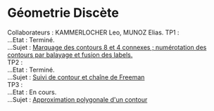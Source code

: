 # Géometrie Discète
Collaborateurs : KAMMERLOCHER Leo, MUNOZ Elias.
TP1 :
<br/>
...Etat : Terminé.
  <br/>
...Sujet : [Marquage des contours 8 et 4 connexes ; numérotation des contours par balayage et fusion des labels.](http://pageperso.lif.univ-mrs.fr/~edouard.thiel/ens/geodis/gd1-tp.txt)
<br/>
TP2 :
<br/>
...Etat : Terminé.
<br/>
...Sujet : [Suivi de contour et chaîne de Freeman](http://pageperso.lif.univ-mrs.fr/~edouard.thiel/ens/geodis/gd2-tp.txt)
<br>
TP3 :
<br/>
...Etat : En cours.
<br/>
...Sujet : [Approximation polygonale d'un contour](http://pageperso.lif.univ-mrs.fr/~edouard.thiel/ens/geodis/gd3-tp.txt)
<br/>

